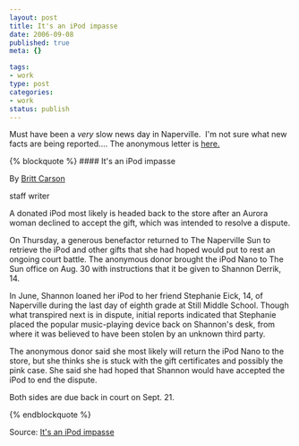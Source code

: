 ```yaml
--- 
layout: post
title: It's an iPod impasse
date: 2006-09-08
published: true
meta: {}

tags: 
- work
type: post
categories: 
- work
status: publish
---
```



Must have been a _very_ slow news day in Naperville.  I'm not sure what new facts are being reported.... The anonymous letter is [here.](http://blog.andyeick.com/2006/09/03/Good+Samaritan+Letter+Were+Deeply+Touched.aspx)

 {% blockquote %} #### It's an iPod impasse

 

By [Britt Carson](mailto:bcarson@scn1.com?Subject=SCN1.Story.Response) 



staff writer 



A donated iPod most likely is headed back to the store after an Aurora woman declined to accept the gift, which was intended to resolve a dispute.  



On Thursday, a generous benefactor returned to The Naperville Sun to retrieve the iPod and other gifts that she had hoped would put to rest an ongoing court battle. The anonymous donor brought the iPod Nano to The Sun office on Aug. 30 with instructions that it be given to Shannon Derrik, 14.  



In June, Shannon loaned her iPod to her friend Stephanie Eick, 14, of Naperville during the last day of eighth grade at Still Middle School. Though what transpired next is in dispute, initial reports indicated that Stephanie placed the popular music-playing device back on Shannon's desk, from where it was believed to have been stolen by an unknown third party.  



The anonymous donor said she most likely will return the iPod Nano to the store, but she thinks she is stuck with the gift certificates and possibly the pink case. She said she had hoped that Shannon would have accepted the iPod to end the dispute.  



Both sides are due back in court on Sept. 21.

{% endblockquote %} 

Source: [It's an iPod impasse](http://www.suburbanchicagonews.com/sunpub/naper/news/6_1_NA08_IPOD_S10908.htm)

